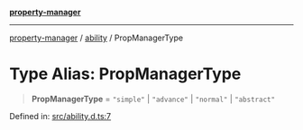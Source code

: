 [**property-manager**](../../README.md)

***

[property-manager](../../modules.md) / [ability](../README.md) / PropManagerType

# Type Alias: PropManagerType

> **PropManagerType** = `"simple"` \| `"advance"` \| `"normal"` \| `"abstract"`

Defined in: [src/ability.d.ts:7](https://github.com/snowyu/property-manager.js/blob/0a9d329d6dc8235fcbd7381e69042a60653674b6/src/ability.d.ts#L7)
